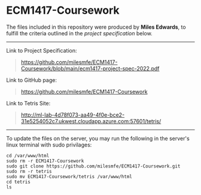 # ECM1417-Coursework

The files included in this repository were produced by **Miles Edwards**, to fulfill the criteria outlined in the *project specification* below. 

---

Link to Project Specification:

> https://github.com/milesmfe/ECM1417-Coursework/blob/main/ecm1417-project-spec-2022.pdf

Link to GitHub page:
> https://github.com/milesmfe/ECM1417-Coursework

Link to Tetris Site:
> http://ml-lab-4d78f073-aa49-4f0e-bce2-31e5254052c7.ukwest.cloudapp.azure.com:57601/tetris/

---

To update the files on the server, you may run the following in the server's linux terminal with sudo privilages:

`cd /var/www/html`  
`sudo rm -r ECM1417-Coursework`  
`sudo git clone https://github.com/milesmfe/ECM1417-Coursework.git`  
`sudo rm -r tetris`  
`sudo mv ECM1417-Coursework/tetris /var/www/html`  
`cd tetris`  
`ls`  
